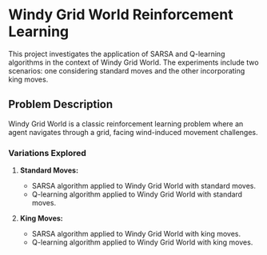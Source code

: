 # Windy Grid World Reinforcement Learning

This project investigates the application of SARSA and Q-learning algorithms in the context of Windy Grid World. The experiments include two scenarios: one considering standard moves and the other incorporating king moves.

## Problem Description

Windy Grid World is a classic reinforcement learning problem where an agent navigates through a grid, facing wind-induced movement challenges.

### Variations Explored

1. **Standard Moves:**
   - SARSA algorithm applied to Windy Grid World with standard moves.
   - Q-learning algorithm applied to Windy Grid World with standard moves.

2. **King Moves:**
   - SARSA algorithm applied to Windy Grid World with king moves.
   - Q-learning algorithm applied to Windy Grid World with king moves.
